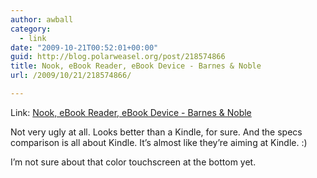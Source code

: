 ```yaml
---
author: awball
category:
  - link
date: "2009-10-21T00:52:01+00:00"
guid: http://blog.polarweasel.org/post/218574866
title: Nook, eBook Reader, eBook Device - Barnes & Noble
url: /2009/10/21/218574866/

---
```

Link: [Nook, eBook Reader, eBook Device - Barnes &amp; Noble](http://www.barnesandnoble.com/nook/index.asp)

Not very ugly at all. Looks better than a Kindle, for sure. And the specs comparison is all about Kindle. It’s almost like they’re aiming at Kindle. :)

I’m not sure about that color touchscreen at the bottom yet.
